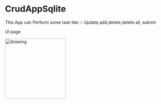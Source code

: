 
# CrudAppSqlite
This App can Perform some task like :- Update,add,delete,delete all, submit




UI  page



<img src="https://user-images.githubusercontent.com/85472717/132078800-0e4daf59-3163-49aa-b225-5a8a1cf51451.png" alt="drawing" width="200"/>




